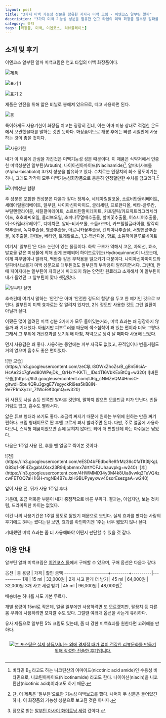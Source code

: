```yaml
---
layout: post
title: "3가지 미백 기능성 성분을 함유한 저자극 미백 크림 - 이엔코스 알부틴 알파"
description: "3가지 미백 기능성 성분을 함유한 연고 타입의 미백 화장품 알부팅 알파를 써보았다."
category: 뷰티
tags: [화장품, 미백, 이엔코스, 리뷰플레이스]
---
```


## 소개 및 후기

이엔코스 알부틴 알파 미백크림은 연고 타입의 미백 화장품이다.

![제품](https://lh3.googleusercontent.com/wcV4seAyMfH22GYhwM-LzMiZBxXKFH7fvMhG5h2jI5DKakEJVoHOwbVk6Fu80jj5Nm5OAWxtHZdfCg=s560)

![표기 1](https://lh3.googleusercontent.com/fROqbwlal8vUNaLOulvko0tVHYHFXgZcvUlUYKqpTQ4ItcaJFoBtWXl8nNBlnAURsulO3OPRSwq83Q=s560)

![표기 2](https://lh3.googleusercontent.com/yjV9Ghc8zsWbkEO-01Av-edkqW0Cy3wBZ8R_L6xEs3JmAM2rX7Btnfjh3Ryas9aV2Qxg0MlNkT2lAg=s560)

제품은 안전을 위해 얇은 비닐로 봉해져 있으므로, 떼고 사용하면 된다.

![봉](https://lh3.googleusercontent.com/U_JLUid4DSkGLqSO2OqVHxbPVDgPU6KREOxZDIB19tYNU2FOpe0vIZ66_RvUDfnP_2-J1ZImDO0I7g=s560)

특이하게도 사용기한이 화장품 치고는 굉장히 긴데,
이는 아마 미봉 상태로 적절한 온도에서 보관했을때를 말하는 것인 듯하다.
화장품이므로 개봉 후에는 빠른 시일안에 사용하는 것이 좋을 것이다.

![사용기한](https://lh3.googleusercontent.com/xVNRHS0ehlKcdUfDv-lGIQqSYlxQaQhkpSqdy32qi7HKFpl7DX57pBi7dQPTSP52NmEV4uaJbBEN4A=s560)

내가 이 제품에 관심을 가진것은 미백기능성 성분 때문이다.
이 제품은 식약처에서 인증한 미백성분인
알부틴(Arbutin),
나이아신아마이드(Niacinamide)[^1],
알파비사보롤(Alpha-bisabolol)
3가지 성분을 함유하고 있다.
수치로는 인정치의 최소 정도이기는 하나, 그래도 각각이 모두 미백기능성화장품으로 충분히 인정할만한 수치를 담고있다.[^2]

[^1]: 비타민 B<sub>3</sub> 라고도 하는 니코틴산의 아마이드(nicotinic acid amide)인 수용성 비타민으로, 니코틴아마이드(Nicotinamide) 라고도 한다. 나이아신(niacin)을 니코틴산(nicotinic acid)이라고도 하기 때문.

[^2]: 단, 이 제품은 '알부틴'으로만 기능성 미백보고를 했다. 나머지 두 성분은 들어있긴 하나, 이 화장품의 기능성 성분으로 보고된 것은 아니다.

![미백성분 함량](https://lh3.googleusercontent.com/-wWzrDwjFJVQ/WjkWIp5MOMI/AAAAAAAAcmY/qvG4fjffDVkFceHMt6z6LLZ-AB4QfPkowCE0YBhgL/s560/encos-arbutin-alpha-whitening-ingredients.png)

주 성분은 포함한 전성분은 다음과 같다:
정제수,
세테아릴알코올,
소르비탄올리베이트,
세테아릴올리베이트,
알부틴,
나이아신아마이드,
글리세린,
프로판디올,
베타-글루칸,
부틸렌글라이콜,
세틸팔미테이트,
소르비탄팔미테이트,
카프릴릭/카프릭트리그리세라이드,
호호바씨오일,
올리브오일,
초피나무열매추출물,
할미꽃추출물,
어스니어추출물,
이소아밀라우레이트,
디메치콘,
알바-비사보롤,
소듐카보머,
카프릴릴글라이콜,
팔각회햑추출물,
녹차추출물,
병풀추출물,
아르니카꽃추출물,
켄티아나추출물,
서양톱풀추출물,
쑥추출물,
판테놀,
베타인,
트레할로스,
1,2-헥산디올,
향료,
소듐하이알루로네이트

여기서 '알부틴'은 다소 논란이 있는 물질이다.
화학 구조가 약해서 고온, 자외선, 효소, 발효물 같은 미생물에 의해 쉽게 분해되어
하이드로퀴논(Hydroquinone)이 나오는데,
이게 피부염이나 알러지, 백반증 같은 부작용을 일으키기 때문이다.
나이아신아마이드와 알파비사보롤가 미백 성분으로 대두된것도
알부틴의 부작용이 알려지면서다.
그런데, 판매 페이지에는 알부틴이 자외선에 파괴되지 않는 안전한 원료라고 소개해서
이 알부틴이 내가 들었던 그 알부틴이 맞나 헷갈렸다.

![알부틴 설명](https://lh3.googleusercontent.com/-i3PZ_ArmzuE/WjkW2yJC1WI/AAAAAAAAcms/bnfWSjSc-V4__haHyZ-eB1BP7FsIRuF4QCE0YBhgL/s560/encos-arbutin-alpha-arbutin-desc1.jpg "안전?")

추측컨데 여기서 말하는 '안전'은 아마 '안전한 정도의 함량'을 두고 한 얘기인 것으로 보인다.
알부틴이 미백 효과로는 잘 알려져 있지만,
2% 정도만 사용한 것도 그런 일환이 아닐까 싶다.

어쨌든 많이 알려진 미백 성분 3가지가 모두 들어있는거라,
미백 효과는 꽤 굉장하지 않을까 꽤 기대했다.
아쉽지만 피부트러블 때문에 색소침착이 꽤 있는 편이라 더욱 그렇다.
그래서 그 부위에 개선효과를 보기위해
아침, 저녁으로 생각 날 때마다 사용해 보았다.

먼저 사용감은 꽤 좋다.
사용하는 동안에는 피부 자극도 없었고,
끈적임이나 번들거림도 거의 없으며
흡수도 좋은 편이었다.

<div class="mediablock" markdown="1">
![짠 모습](https://lh3.googleusercontent.com/zeCIjLr8OWxZhoZsrB_gBn59ciA-HcAe23c7gfwd80WPejDk__QrHxY-KKTi__IDs4TI6VbKExBtCg=w320)
![바른 모습](https://lh3.googleusercontent.com/lJ6g_cNMZeQM4HmsO-gitwdH5bu4QRu3gxgE7YsgyckRi9ea5kB8IN-9e7F1mXyzrr_7fWoE9f0qmQ=w320)
<p class="mediablock-caption">뒤 사진도 사실 손등 반쪽만 발라본 것인데, 말하지 않으면 모를만큼 티가 안난다. 번들거림도 없고, 흡수도 빨라서다.</p>
</div>

얇은 튜브 형태라 쓰기도 좋다.
조금씩 짜지기 때문에 원하는 부위에 원하는 만큼 짜기 편하다.
크림 형태이므로 짠 후엔 고르게 펴서 발라주면 된다.
다만, 주로 얼굴에 사용하다보니, 스틱형 제품이었으면 손에 묻히지 않아도 되어 더 편할텐데 하는 아쉬움은 남았다.

다음은 1주일 사용 전, 후를 맨 얼굴로 찍어본 것이다.

<div class="mediablock" markdown="1">
![전](https://lh3.googleusercontent.com/eESD4bFEdboRe9frMz36c0faTlt3ljKgLG8Sq1-9F4ZxgabUXsx23R94jpbmmx7drtYOFJUhauvpkg=w240)
![후](https://lh3.googleusercontent.com/4HWMMiXI4y3M4k8Uia8vwlq2TaVQ4zcwFETOQ7aH1I6H-mgNB4B7uJzHGBUPyeyxwv40sorEsezgaA=w240)
<p class="mediablock-caption">앞이 사용 전, 뒤가 사용 1주일 후다.</p>
</div>

가운데, 조금 어둑한 부분이 내가 중점적으로 바른 부위다.
결과는, 아쉽지만, 보는 것처럼, 드라마틱한 차이는 없었다.

이건 나의 사용기간은 1주일 정도로 짧았기 때문으로 보인다.
실제 효과를 봤다는 사람의 후기에도 3주는 썼다는걸 보면,
효과를 확인하기엔 1주는 너무 짧았지 않나 싶다.

기대했던 미백 효과는 좀 더 사용해봐야 어떤지 판단할 수 있을 것 같다.



## 이용 안내

알부틴 알파 미백크림은 [이엔코스 몰](http://encosmall.kr/shop/shopdetail.html?branduid=2513731)에서 구매할 수 있으며,
구매 옵션은 다음과 같다:

옵션                  | 총 용량 | 가격     | 할인 금액
----------------------+---------+----------|-----------
1개                   | 15 ml   | 32,000원 | 
2개 사고 한개 더 받기 | 45 ml   | 64,000원 | 32,000원
3개 사고 세럼 받기    | 45 ml   | 96,000원 | 48,000원[^3]

[^3]: 덤으로 받는 [알부틴 아사이 화이트닝 세럼](http://encosmall.kr/shop/shopdetail.html?branduid=16) 값이다.

배송비는 하나를 사도 기본 무료다.

개별 용량이 15ml로 작은데,
얼굴 일부에만 사용하려면 또 모르겠지만,
팔꿈치 등 다른 몸 부위에 사용하려면 모자랄 수도 있다.
그럴땐 여러개 옵션을 사는게 유리하다.

유사 제품으로 알부틴 5% 크림도 있는데,
좀 더 강한 미백효과를 원한다면 고려해볼 만하다.



<div style="text-align: center; padding: 1em;"><a href="http://reviewplace.co.kr/detail.php?number=11023" target="_blank"><img src="http://reviewplace.co.kr/blog_traffic.php?key=MTEwMjN8cmV6bm9h" border="0" alt="본 포스팅은 실제 상품/서비스 외에 경제적 대가 없이 건강한 리뷰문화를 만들기 위해 작성한 진솔한 후기입니다."></a></div>
